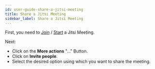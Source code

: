 ```yaml
---
id: user-guide-share-a-jitsi-meeting
title: Share a Jitsi Meeting
sidebar_label: Share a Jitsi Meeting
---
```


First, you need to [Join](https://jitsi.github.io/handbook/docs/user-guide/user-guide-join-jitsi-meeting) / [Start](https://jitsi.github.io/handbook/docs/user-guide/user-guide-start-a-jitsi-meeting) a Jitsi Meeting.

Next:

- Click on the **More actions** "..." Button.
- Click on **Invite people**.
- Select the desired option using which you want to share the meeting.
